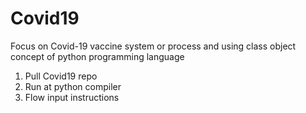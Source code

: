# Covid19
Focus on Covid-19 vaccine system or process and using class object concept of python programming language

1. Pull Covid19 repo
2. Run at python compiler
3. Flow input instructions
